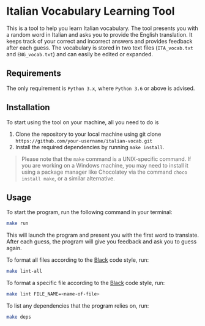 # Italian Vocabulary Learning Tool

This is a tool to help you learn Italian vocabulary. The tool presents you with a random word in Italian and asks you to provide the English translation. It keeps track of your correct and incorrect answers and provides feedback after each guess. The vocabulary is stored in two text files (`ITA_vocab.txt` and `ENG_vocab.txt`) and can easily be edited or expanded.

## Requirements

The only requirement is `Python 3.x`, where `Python 3.6` or above is advised.

## Installation

To start using the tool on your machine, all you need to do is

1. Clone the repository to your local machine using git clone `https://github.com/your-username/italian-vocab.git`
2. Install the required dependencies by running `make install`.
> Please note that the `make` command is a UNIX-specific command. If you are working on a Windows machine, you may need to install it using a package manager like Chocolatey via the command `choco install make`, or a similar alternative.

## Usage

To start the program, run the following command in your terminal:

```bash
make run
```

This will launch the program and present you with the first word to translate. After each guess, the program will give you feedback and ask you to guess again.

To format all files according to the [Black](https://github.com/psf/black) code style, run:


```bash
make lint-all
```

To format a specific file according to the [Black](https://github.com/psf/black) code style, run:


```bash
make lint FILE_NAME=<name-of-file>
```

To list any dependencies that the program relies on, run:


```bash
make deps
```
